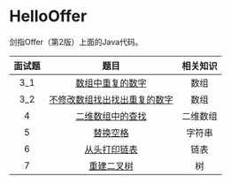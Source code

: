# HelloOffer

剑指Offer（第2版）上面的Java代码。

面试题|题目|相关知识
|:-:|:-:|:-:|
3_1|[数组中重复的数字](https://github.com/ZoharAndroid/HelloOffer/blob/master/Problem03_1.java)|数组
3_2|[不修改数组找出找出重复的数字](https://github.com/ZoharAndroid/HelloOffer/blob/master/Problem03_2.java)|数组
4|[二维数组中的查找](https://github.com/ZoharAndroid/HelloOffer/blob/master/Problem04.java)|二维数组
5|[替换空格](https://github.com/ZoharAndroid/HelloOffer/blob/master/Problem05.java)|字符串
6|[从头打印链表](https://github.com/ZoharAndroid/HelloOffer/blob/master/Problem06.java)|链表
7|[重建二叉树]()|树
